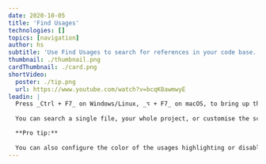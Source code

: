```yaml
---
date: 2020-10-05
title: 'Find Usages'
technologies: []
topics: [navigation]
author: hs
subtitle: 'Use Find Usages to search for references in your code base.'
thumbnail: ./thumbnail.png
cardThumbnail: ./card.png
shortVideo:
  poster: ./tip.png
  url: https://www.youtube.com/watch?v=bcqK8awmwyE
leadin: |
  Press _Ctrl + F7_ on Windows/Linux, _⌥ + F7_ on macOS, to bring up the _Find Usages_ tool window.
  
  You can search a single file, your whole project, or customise the scope. 

  **Pro tip:**
  
  You can also configure the color of the usages highlighting or disable the automatic highlighting of usages.
---
```

